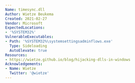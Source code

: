 ```yaml
---
Name: timesync.dll
Author: Wietze Beukema
Created: 2021-02-27
Vendor: Microsoft
ExpectedLocations:
- '%SYSTEM32%'
VulnerableExecutables:
- Path: '%SYSTEM32%\systemsettingsadminflows.exe'
  Type: Sideloading
  AutoElevate: true
Resources:
- https://wietze.github.io/blog/hijacking-dlls-in-windows
Acknowledgements:
- Name: Wietze
  Twitter: '@wietze'
---
```


